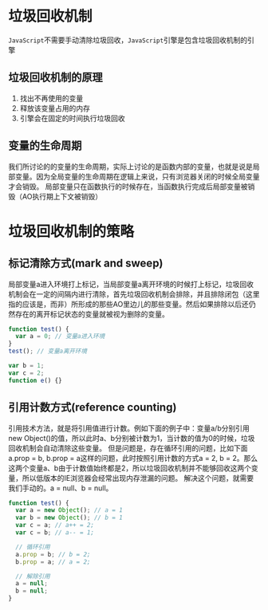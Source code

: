 # 垃圾回收机制
`JavaScript`不需要手动清除垃圾回收，`JavaScript`引擎是包含垃圾回收机制的引擎
## 垃圾回收机制的原理
1. 找出不再使用的变量
2. 释放该变量占用的内存
3. 引擎会在固定的时间执行垃圾回收
## 变量的生命周期
我们所讨论的的变量的生命周期，实际上讨论的是函数内部的变量，也就是说是局部变量。因为全局变量的生命周期在逻辑上来说，只有浏览器关闭的时候全局变量才会销毁。
局部变量只在函数执行的时候存在，当函数执行完成后局部变量被销毁（AO执行期上下文被销毁）
# 垃圾回收机制的策略
## 标记清除方式(mark and sweep)
局部变量a进入环境打上标记，当局部变量a离开环境的时候打上标记，垃圾回收机制会在一定的间隔内进行清除，首先垃圾回收机制会排除，并且排除闭包（这里指的应该是，而非）所形成的那些AO里边儿的那些变量。然后如果排除以后还仍然存在的离开标记状态的变量就被视为删除的变量。
```javascript
function test() {
  var a = 0; // 变量a进入环境
}
test(); // 变量a离开环境

var b = 1;
var c = 2;
function e() {}
```
## 引用计数方式(reference counting)
引用技术方法，就是将引用值进行计数。例如下面的例子中：变量a/b分别引用new Object()的值，所以此时a、b分别被计数为1，当计数的值为0的时候，垃圾回收机制会自动清除这些变量。
但是问题是，存在循环引用的问题，比如下面a.prop = b, b.prop = a这样的问题，此时按照引用计数的方式a = 2, b = 2。那么这两个变量a、b由于计数值始终都是2，所以垃圾回收机制并不能够回收这两个变量，所以低版本的IE浏览器会经常出现内存泄漏的问题。
解决这个问题，就需要我们手动的。a = null、b = null。
```javascript
function test() {
  var a = new Object(); // a = 1
  var b = new Object(); // b = 1
  var c = a; // a++ = 2;
  var c = b; // a-- = 1;

  // 循环引用
  a.prop = b; // b = 2;
  b.prop = a; // a = 2;

  // 解除引用
  a = null;
  b = null;
}
```